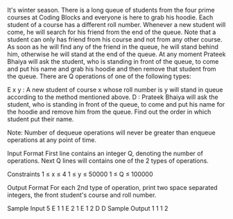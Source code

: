 It's winter season. There is a long queue of students from the four prime courses at Coding Blocks and everyone is here to grab his hoodie. Each student of a course has a different roll number. Whenever a new student will come, he will search for his friend from the end of the queue. Note that a student can only has friend from his course and not from any other course. As soon as he will find any of the friend in the queue, he will stand behind him, otherwise he will stand at the end of the queue. At any moment Prateek Bhaiya will ask the student, who is standing in front of the queue, to come and put his name and grab his hoodie and then remove that student from the queue. There are Q operations of one of the following types:

E x y : A new student of course x whose roll number is y will stand in queue according to the method mentioned above.
D : Prateek Bhaiya will ask the student, who is standing in front of the queue, to come and put his name for the hoodie and remove him from the queue.
Find out the order in which student put their name.

Note: Number of dequeue operations will never be greater than enqueue operations at any point of time.

Input Format
First line contains an integer Q, denoting the number of operations. Next Q lines will contains one of the 2 types of operations.

Constraints
1 ≤ x ≤ 4 1 ≤ y ≤ 50000 1 ≤ Q ≤ 100000

Output Format
For each 2nd type of operation, print two space separated integers, the front student's course and roll number.

Sample Input
5
E 1 1
E 2 1
E 1 2
D
D
Sample Output
1 1
1 2
